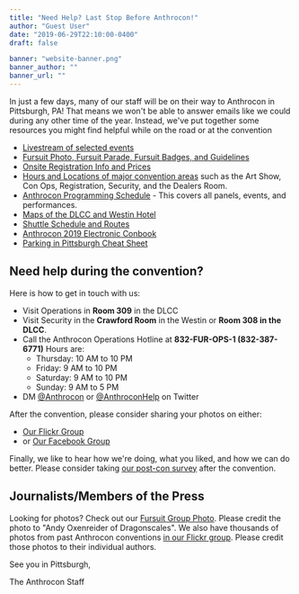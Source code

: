 ```yaml
---
title: "Need Help? Last Stop Before Anthrocon!"
author: "Guest User"
date: "2019-06-29T22:10:00-0400"
draft: false

banner: "website-banner.png"
banner_author: ""
banner_url: ""
---
```


In just a few days, many of our staff will be on their way to Anthrocon in Pittsburgh, PA! That means we won't be able to answer emails like we could during any other time of the year. Instead, we've put together some resources you might find helpful while on the road or at the convention

- [Livestream of selected events](https://anthrocon.tv/)
- [Fursuit Photo, Fursuit Parade, Fursuit Badges, and Guidelines](/parade)
- [Onsite Registration Info and Prices](/registration)
- [Hours and Locations of major convention areas](https://www.anthrocon.org/hours) such as the Art Show, Con Ops, Registration, Security, and the Dealers Room.
- [Anthrocon Programming Schedule](https://anthrocon2019.sched.com/) - This covers all panels, events, and performances.
- [Maps of the DLCC and Westin Hotel](/maps)
- [Shuttle Schedule and Routes](https://www.anthrocon.org/shuttle)
- [Anthrocon 2019 Electronic Conbook](https://www.anthrocon.org/news/2019/6/26/anthrocon-2019-electronic-conbook)
- [Parking in Pittsburgh Cheat Sheet](https://airtable.com/shrzylsUBhuYBsQHD/tblTJic19VXdkfhkr/viwrxZX4dDl4m3CAB)

## Need help during the convention?

Here is how to get in touch with us:

- Visit Operations in **Room 309** in the DLCC
- Visit Security in the **Crawford Room** in the Westin or **Room 308 in the DLCC**.
- Call the Anthrocon Operations Hotline at **832-FUR-OPS-1 (832-387-6771)** Hours are:
  - Thursday: 10 AM to 10 PM
  - Friday: 9 AM to 10 PM
  - Saturday: 9 AM to 10 PM
  - Sunday: 9 AM to 5 PM
- DM [@Anthrocon](https://twitter.com/Anthrocon) or [@AnthroconHelp](https://twitter.com/AnthroconHelp) on Twitter

After the convention, please consider sharing your photos on either:

- [Our Flickr Group](https://www.flickr.com/groups/anthrocon/)
- or [Our Facebook Group](https://www.facebook.com/groups/Anthrocon/)

Finally, we like to hear how we're doing, what you liked, and how we can do better. Please consider taking [our post-con survey](http://anthrocon.org/survey) after the convention.

## Journalists/Members of the Press

Looking for photos? Check out our [Fursuit Group Photo](https://www.flickr.com/photos/16854395@N05/28443227077/in/dateposted-public/). Please credit the photo to "Andy Oxenreider of Dragonscales". We also have thousands of photos from past Anthrocon conventions [in our Flickr group](https://www.flickr.com/groups/anthrocon/pool/). Please credit those photos to their individual authors.

See you in Pittsburgh,

The Anthrocon Staff
